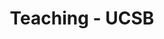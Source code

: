 ---
layout: post
title:  "Teaching - UCSB"
startdate: 2023-01-01
categories: engagement
subtype: Teaching Assistant
description: "Do the teaching assistant for the following courses:
<ul>
<li>Winter'23 CS162, Programming Languages</li>
<li>Winter'24 CS162, Programming Languages</li>
<ul>"
---